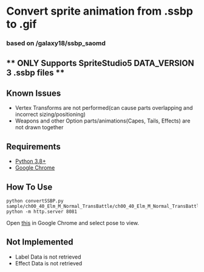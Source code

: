 # Convert sprite animation from .ssbp to .gif

### based on /galaxy18/ssbp_saomd

## \*\* ONLY Supports SpriteStudio5 DATA_VERSION 3 .ssbp files \*\*

## Known Issues
- Vertex Transforms are not performed(can cause parts overlapping and incorrect sizing/positioning)
- Weapons and other Option parts/animations(Capes, Tails, Effects) are not drawn together

## Requirements
- [Python 3.8+](https://www.python.org/getit/)
- [Google Chrome](https://www.google.com/chrome/)

## How To Use
```
python convertSSBP.py sample/ch00_40_Elm_M_Normal_TransBattle/ch00_40_Elm_M_Normal_TransBattle.ssbp
python -m http.server 8081
```
Open [this](http://localhost:8081/SpriteAssembler.html) in Google Chrome and select pose to view.

## Not Implemented
- Label Data is not retrieved
- Effect Data is not retrieved
